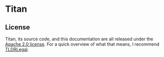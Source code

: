 # Titan

## License

Titan, its source code, and this documentation are all released under the [Apache 2.0 license].
For a quick overview of what that means, I recommend [TLDRLegal].

[apache 2.0 license]: https://www.apache.org/licenses/LICENSE-2.0.html
[tldrlegal]: https://tldrlegal.com/license/apache-license-2.0-%28apache-2.0%29

